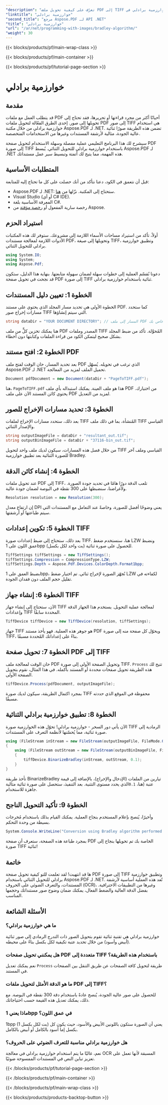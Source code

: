 ```yaml
---
"description": "تعرّف على كيفية تحويل ملف PDF إلى TIFF باستخدام خوارزمية برادلي في Aspose.PDF لـ .NET. دليل خطوة بخطوة، ومتطلبات أساسية، وأسئلة شائعة لتحويل سلس."
"linktitle": "خوارزمية برادلي"
"second_title": "مرجع Aspose.PDF لـ API .NET"
"title": "خوارزمية برادلي"
"url": "/ar/net/programming-with-images/bradley-algorithm/"
"weight": 30
---
```


{{< blocks/products/pf/main-wrap-class >}}

{{< blocks/products/pf/main-container >}}

{{< blocks/products/pf/tutorial-page-section >}}

# خوارزمية برادلي

## مقدمة

قد يتطلب العمل مع ملفات PDF أحيانًا أكثر من مجرد قراءتها أو تحريرها، فقد تحتاج إلى تحويلها إلى صور. إحدى الطرق الفعّالة لتحويل ملفات PDF إلى صور TIFF هي استخدام خوارزمية برادلي من خلال مكتبة Aspose.PDF لـ .NET. تضمن هذه الطريقة صورًا ثنائية عالية الجودة، مثالية لأرشفة المستندات وغيرها من الاستخدامات المتخصصة.

سيشرح لك هذا البرنامج التعليمي عملية مفصلة وسهلة الاستخدام لتحويل صفحة PDF إلى صورة TIFF باستخدام خوارزمية برادلي للتحويل الثنائي. يُبسط Aspose.PDF لـ .NET هذه المهمة، مما يتيح لك أتمتة وتبسيط سير عمل مستنداتك.

## المتطلبات الأساسية

قبل أن نتعمق في الكود، دعنا نتأكد من أنك حصلت على كل ما تحتاج إليه للمتابعة:

- Aspose.PDF لـ .NET: ستحتاج إلى المكتبة. نزّلها من [هنا](https://releases.aspose.com/pdf/net/).
- Visual Studio (أو أي C# IDE).
- المعرفة الأساسية بلغة C#.
- رخصة سارية المفعول أو [رخصة مؤقتة](https://purchase.aspose.com/temporary-license/) من Aspose.

## استيراد الحزم

أولاً، تأكد من استيراد مساحات الأسماء اللازمة إلى مشروعك. ستوفر لك هذه المكتبات الأدوات اللازمة لمعالجة مستندات PDF، وتحويلها إلى صيغة TIFF، وتطبيق خوارزمية برادلي للتحويل الثنائي.

```csharp
using System.IO;
using System;
using Aspose.Pdf;
```

دعونا نُقسّم العملية إلى خطوات سهلة لضمان سهولة متابعتها. بنهاية هذا الدليل، ستكون قد نجحت في تحويل صفحة PDF إلى صورة TIFF ثنائية باستخدام خوارزمية برادلي.

## الخطوة 1: تعيين دليل المستندات

الخطوة الأولى هي تحديد مسار المجلد الذي يحتوي على مستند PDF. كما ستحدد مسارات إخراج صور TIFF التي سيتم إنشاؤها.

```csharp
string dataDir = "YOUR DOCUMENT DIRECTORY"; // المسار إلى ملف PDF الخاص بك
```

هنا يمكنك تخزين كلٍّ من ملف PDF المصدر وملفات TIFF المُحوَّلة. تأكد من ضبط المجلد بشكل صحيح ليتمكن الكود من قراءة الملفات وكتابتها دون أخطاء.

## الخطوة 2: افتح مستند PDF

بعد تحديد المسار، حان الوقت لفتح ملف PDF الذي ترغب في تحويله. يُسهّل Aspose.PDF لـ .NET تحميل الملف لمزيد من المعالجة.

```csharp
Document pdfDocument = new Document(dataDir + "PageToTIFF.pdf");
```

هنا، `PageToTIFF.pdf` هذا هو ملف العينة. يمكنك استبداله بأي ملف PDF من اختيارك. يحتوي كائن المستند الآن على ملف PDF لمزيد من التعديل.

## الخطوة 3: تحديد مسارات الإخراج للصور

بعد ذلك، ستحدد مسارات الإخراج لملفات TIFF المُنشأة، بما في ذلك ملف TIFF القياسي والإصدار الثنائي.

```csharp
string outputImageFile = dataDir + "resultant_out.tif";
string outputBinImageFile = dataDir + "37116-bin_out.tif";
```

من خلال فصل هذه المسارات، سيكون لديك ملف واحد لتحويل TIFF القياسي وملف آخر للصورة الثنائية بعد تطبيق خوارزمية Bradley.

## الخطوة 4: إنشاء كائن الدقة

عند تحويل ملفات PDF إلى TIFF، تلعب الدقة دورًا هامًا في تحديد جودة الصورة. ولأغراضنا، سنضبطها على 300 نقطة في البوصة لضمان جودة عالية.

```csharp
Resolution resolution = new Resolution(300);
```

إن ارتفاع معدل DPI يعني وضوحًا أفضل للصورة، وخاصةً عند التعامل مع المستندات التي سيتم طباعتها أو أرشفتها.

## الخطوة 5: تكوين إعدادات TIFF

بعد ذلك، ستحتاج إلى ضبط إعدادات صورة TIFF. هنا، سنستخدم ضغط LZW ونضبط عمق اللون على 1bpp (بت واحد لكل بكسل) للحصول على صورة ثنائية.

```csharp
TiffSettings tiffSettings = new TiffSettings();
tiffSettings.Compression = CompressionType.LZW;
tiffSettings.Depth = Aspose.Pdf.Devices.ColorDepth.Format1bpp;
```

بضبط العمق على 1bpp، نُجهّز الصورة لإخراج ثنائي. تم اختيار ضغط LZW لكفاءته في تقليل حجم الملف دون فقدان الجودة.

## الخطوة 6: إنشاء جهاز TIFF

الآن، ستحتاج إلى إنشاء جهاز TIFF لمعالجة عملية التحويل. يستخدم هذا الجهاز الدقة وإعدادات TIFF المحددة سابقًا.

```csharp
TiffDevice tiffDevice = new TiffDevice(resolution, tiffSettings);
```

جهاز TIFF هو جوهر هذه العملية. فهو يأخذ مستند PDF ويحوّل كل صفحة منه إلى صورة TIFF، بناءً على إعداداتك المُحددة مسبقًا.

## الخطوة 7: تحويل صفحة PDF إلى TIFF

حان الوقت لمعالجة ملف PDF وتحويل الصفحة الأولى إلى صورة TIFF. `Process` تتيح لك هذه الطريقة تحويل صفحات محددة أو المستند بأكمله. في هذا المثال، نقوم بتحويل الصفحة الأولى.

```csharp
tiffDevice.Process(pdfDocument, outputImageFile);
```

بمجرد اكتمال الطريقة، سيكون لديك صورة TIFF محفوظة في الموقع الذي حددته مسبقًا.

## الخطوة 8: تطبيق خوارزمية برادلي الثنائية

الآن يأتي دور السحر - خوارزمية برادلي! تحوّل هذه الخوارزمية صورة TIFF الرمادية إلى صورة ثنائية، مما يُحسّنها لأنظمة التعرف على المستندات.

```csharp
using (FileStream inStream = new FileStream(outputImageFile, FileMode.Open))
{
    using (FileStream outStream = new FileStream(outputBinImageFile, FileMode.Create))
    {
        tiffDevice.BinarizeBradley(inStream, outStream, 0.1);
    }
}
```

تأخذ طريقة BinarizeBradley تيارين من الملفات (الإدخال والإخراج)، بالإضافة إلى قيمة عتبة (هنا، `0.1`الذي يحدد مستوى التثنية. بعد التنفيذ، ستحصل على صورة ثنائية مثالية جاهزة للاستخدام.

## الخطوة 9: تأكيد التحويل الناجح

وأخيرًا، يُنصح بإعلام المستخدم بنجاح العملية. يمكنك القيام بذلك باستخدام مُخرجات بسيطة من وحدة التحكم.

```csharp
System.Console.WriteLine("Conversion using Bradley algorithm performed successfully!");
```

بمجرد طباعة هذه الصفحة، ستعرف أن صفحة PDF الخاصة بك تم تحويلها بنجاح إلى صورة TIFF ثنائية!

## خاتمة

ها قد انتهيت! لقد تعلمت للتو كيفية تحويل صفحة PDF إلى صورة TIFF وتطبيق خوارزمية برادلي للتحويل الثنائي باستخدام Aspose.PDF لـ .NET. تُعد هذه العملية أساسية لأرشفة المستندات، والتعرف الضوئي على الحروف (OCR)، وغيرها من التطبيقات الاحترافية. بفضل الدقة العالية والضغط الفعال، يمكنك ضمان وضوح صور مستنداتك وحجمها المناسب.

## الأسئلة الشائعة

### ما هي خوارزمية برادلي؟
خوارزمية برادلي هي تقنية ثنائية تقوم بتحويل الصور ذات التدرج الرمادي إلى صور ثنائية (أبيض وأسود) من خلال تحديد عتبة تكيفية لكل بكسل بناءً على محيطه.

### هل يمكنني تحويل صفحات PDF متعددة إلى TIFF باستخدام هذه الطريقة؟
نعم يمكنك تعديل `Process` طريقة لتحويل كافة الصفحات عن طريق التنقل بين الصفحات في المستند.

### ما هو الدقة الأمثل لتحويل ملفات PDF إلى TIFF؟
للحصول على صور عالية الجودة، يُنصح عادةً باستخدام دقة 300 نقطة في البوصة. مع ذلك، يمكنك تعديل هذه القيمة حسب احتياجاتك.

### ماذا يعني 1bpp في عمق اللون؟
1bpp (1 بت لكل بكسل) يعني أن الصورة ستكون باللونين الأبيض والأسود، حيث يكون كل بكسل إما أسود بالكامل أو أبيض بالكامل.

### هل خوارزمية برادلي مناسبة للتعرف الضوئي على الحروف؟
نعم، غالبًا ما يتم استخدام خوارزمية برادلي في معالجة OCR المسبقة لأنها تعمل على تعزيز تباين النص في المستندات الممسوحة ضوئيًا.

{{< /blocks/products/pf/tutorial-page-section >}}

{{< /blocks/products/pf/main-container >}}

{{< /blocks/products/pf/main-wrap-class >}}

{{< blocks/products/products-backtop-button >}}